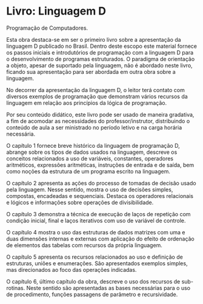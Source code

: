 # Livro: Linguagem D
Programação de Computadores.

Esta obra destaca-se em ser o primeiro livro sobre a apresentação da linguagem D publicado no Brasil. Dentro deste escopo este material fornece os passos iniciais e introdutórios de programação com a linguagem D para o desenvolvimento de programas estruturados. O paradigma de orientação a objeto, apesar de suportado pela linguagem, não é abordado neste livro, ficando sua apresentação para ser abordada em outra obra sobre a linguagem.

No decorrer da apresentação da linguagem D, o leitor terá contato com diversos exemplos de programação que demonstram vários recursos da linguagem em relação aos princípios da lógica de programação.

Por seu conteúdo didático, este livro pode ser usado de maneira gradativa, a fim de acomodar as necessidades do professor/instrutor, distribuindo o conteúdo de aula a ser ministrado no período letivo e na carga horária necessária.

O capítulo 1 fornece breve histórico da linguagem de programação D, abrange sobre os tipos de dados usados na linguagem, descreve os conceitos relacionados a uso de variáveis, constantes, operadores aritméticos, expressões aritméticas, instruções de entrada e de saída, bem como noções da estrutura de um programa escrito na linguagem.

O capítulo 2 apresenta as ações do processo de tomadas de decisão usado pela linguagem. Nesse sentido, mostra o uso de decisões simples, compostas, encadeadas e sequenciais. Destaca os operadores relacionais e lógicos e informações sobre operações de divisibilidade.

O capítulo 3 demonstra a técnica de execução de laços de repetição com condição inicial, final e laços iterativos com uso de variável de controle.

O capítulo 4 mostra o uso das estruturas de dados matrizes com uma e duas dimensões internas e externas com aplicação do efeito de ordenação de elementos das tabelas com recursos da própria linguagem.

O capítulo 5 apresenta os recursos relacionados ao uso e definição de estruturas, uniões e enumerações. São apresentados exemplos simples, mas direcionados ao foco das operações indicadas.

O capítulo 6, último capítulo da obra, descreve o uso dos recursos de sub-rotinas. Neste sentido são apresentadas as bases necessárias para o uso de procedimento, funções passagens de parâmetro e recursividade.
